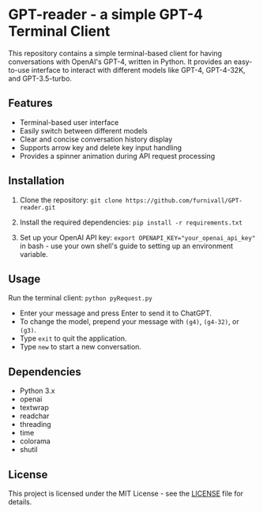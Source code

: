# GPT-reader - a simple GPT-4 Terminal Client

This repository contains a simple terminal-based client for having conversations with OpenAI's GPT-4, written in Python. It provides an easy-to-use interface to interact with different models like GPT-4, GPT-4-32K, and GPT-3.5-turbo.

## Features

- Terminal-based user interface
- Easily switch between different models
- Clear and concise conversation history display
- Supports arrow key and delete key input handling
- Provides a spinner animation during API request processing

## Installation

1. Clone the repository:
`git clone https://github.com/furnivall/GPT-reader.git`

2. Install the required dependencies:
`pip install -r requirements.txt`

3. Set up your OpenAI API key:
`export OPENAPI_KEY="your_openai_api_key"` in bash - use your own shell's guide to setting up an environment variable.


## Usage

Run the terminal client:
`python pyRequest.py`


- Enter your message and press Enter to send it to ChatGPT.
- To change the model, prepend your message with `(g4)`, `(g4-32)`, or `(g3)`.
- Type `exit` to quit the application.
- Type `new` to start a new conversation.

## Dependencies

- Python 3.x
- openai
- textwrap
- readchar
- threading
- time
- colorama
- shutil

## License

This project is licensed under the MIT License - see the [LICENSE](LICENSE) file for details.

